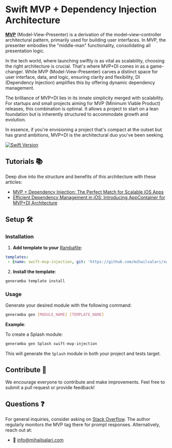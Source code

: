 # Swift MVP + Dependency Injection Architecture

**[MVP](https://en.wikipedia.org/wiki/Model%E2%80%93view%E2%80%93presenter)** (Model-View-Presenter) is a derivation of the model–view–controller architectural pattern, primarily used for building user interfaces. In MVP, the presenter embodies the "middle-man" functionality, consolidating all presentation logic.

In the tech world, where launching swiftly is as vital as scalability, choosing the right architecture is crucial. That's where MVP+DI comes in as a game-changer. While MVP (Model-View-Presenter) carves a distinct space for user interface, data, and logic, ensuring clarity and flexibility, DI (Dependency Injection) amplifies this by offering dynamic dependency management.

The brilliance of MVP+DI lies in its innate simplicity merged with scalability. For startups and small projects aiming for MVP (Minimum Viable Product) releases, this combination is optimal. It allows a project to start on a lean foundation but is inherently structured to accommodate growth and evolution.

In essence, if you're envisioning a project that's compact at the outset but has grand ambitions, MVP+DI is the architectural duo you've been seeking.

[![Swift Version](https://img.shields.io/badge/Swift-2.2--4.x-F16D39.svg?style=flat)](https://developer.apple.com/swift)

## Tutorials 📚

Deep dive into the structure and benefits of this architecture with these articles:
- [MVP + Dependency Injection: The Perfect Match for Scalable iOS Apps](https://medium.com/@mihail_salari/mvp-dependency-injection-the-perfect-match-for-scalable-ios-apps-51360219a28a)
- [Efficient Dependency Management in iOS: Introducing AppContainer for MVP+DI Architecture](https://medium.com/@mihail_salari/efficient-dependency-management-in-ios-introducing-appcontainer-for-mpv-di-architecture-fa6f691381b7)

## Setup 🛠

### Installation

1. **Add template to your** [Rambafile](https://github.com/rambler-digital-solutions/Generamba/wiki/Rambafile-Structure):
```yaml
templates:
 - {name: swift-mvp-injection, git: 'https://github.com/mihailsalari/swift-mvp-injection.git'}
```

2. **Install the template**:
```bash
generamba template install
```

### Usage

Generate your desired module with the following command:
```bash
generamba gen [MODULE_NAME] [TEMPLATE_NAME]
```

**Example**:

To create a Splash module:
```bash
generamba gen Splash swift-mvp-injection
```

This will generate the `Splash` module in both your project and tests target.

## Contribute 🤝

We encourage everyone to contribute and make improvements. Feel free to submit a pull request or provide feedback!

## Questions ❓

For general inquiries, consider asking on [Stack Overflow](http://stackoverflow.com/). The author regularly monitors the MVP tag there for prompt responses. Alternatively, reach out at:

- 📧 [info@mihailsalari.com](mailto:info@mihailsalari.com)
